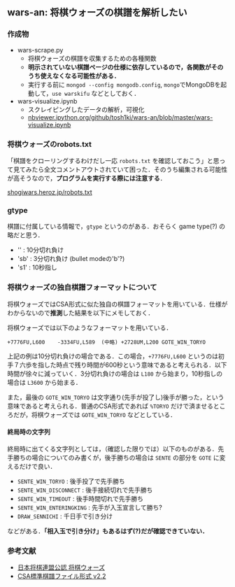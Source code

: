 ## wars-an: 将棋ウォーズの棋譜を解析したい

### 作成物

- wars-scrape.py
  - 将棋ウォーズの棋譜を収集するための各種関数
  - **明示されていない棋譜ページの仕様に依存しているので，各関数がそのうち使えなくなる可能性がある．**
  - 実行する前に `mongod --config mongodb.config`, `mongo`でMongoDBを起動して，`use warskifu` などとしておく．
- wars-visualize.ipynb
  - スクレイピングしたデータの解析，可視化
  - [nbviewer.ipython.org/github/tosh1ki/wars-an/blob/master/wars-visualize.ipynb](http://nbviewer.ipython.org/github/tosh1ki/wars-an/blob/master/wars-visualize.ipynb)


### 将棋ウォーズのrobots.txt
「棋譜をクローリングするわけだし一応 `robots.txt` を確認しておこう」と思って見てみたら全文コメントアウトされていて困った．そのうち編集される可能性が高そうなので，**プログラムを実行する際には注意する**．

[shogiwars.heroz.jp/robots.txt](http://shogiwars.heroz.jp/robots.txt)


### gtype
棋譜に付属している情報で，`gtype` というのがある．おそらく game type(?) の略だと思う．

- '' : 10分切れ負け
- 'sb' : 3分切れ負け (bullet modeの'b'?)
- 's1' : 10秒指し


### 将棋ウォーズの独自棋譜フォーマットについて
将棋ウォーズではCSA形式に似た独自の棋譜フォーマットを用いている．仕様がわからないので**推測**した結果を以下にメモしておく．

将棋ウォーズでは以下のようなフォーマットを用いている．

	+7776FU,L600	-3334FU,L589  (中略) +2728UM,L200	GOTE_WIN_TORYO

上記の例は10分切れ負けの場合である．この場合，`+7776FU,L600` というのは初手７六歩を指した時点で残り時間が600秒という意味であると考えられる．以下時間が徐々に減っていく．3分切れ負けの場合は `L180` から始まり，10秒指しの場合は `L3600` から始まる．

また，最後の `GOTE_WIN_TORYO` は文字通り(先手が投了し)後手が勝った，という意味であると考えられる．普通のCSA形式であれば `%TORYO` だけで済ませるところだが，将棋ウォーズでは `GOTE_WIN_TORYO` などとしている．

#### 終局時の文字列

終局時に出てくる文字列としては，（確認した限りでは）以下のものがある．先手勝ちの場合についてのみ書くが，後手勝ちの場合は `SENTE` の部分を `GOTE` に変えるだけで良い．

- `SENTE_WIN_TORYO` : 後手投了で先手勝ち
- `SENTE_WIN_DISCONNECT` : 後手接続切れで先手勝ち
- `SENTE_WIN_TIMEOUT` : 後手時間切れで先手勝ち
- `SENTE_WIN_ENTERINGKING` : 先手が入玉宣言して勝ち?
- `DRAW_SENNICHI` : 千日手で引き分け

などがある．**「相入玉で引き分け」もあるはず(?)だが確認できていない．**


### 参考文献

- [日本将棋連盟公認 将棋ウォーズ](http://shogiwars.heroz.jp/)
- [CSA標準棋譜ファイル形式 v2.2](http://www.computer-shogi.org/protocol/record_v22.html)
